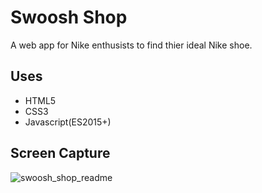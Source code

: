 # Swoosh Shop

A web app for Nike enthusists to find thier ideal Nike shoe.


## Uses
* HTML5
* CSS3
* Javascript(ES2015+)

## Screen Capture

![swoosh_shop_readme](https://user-images.githubusercontent.com/24850718/35833138-c4dd8500-0a84-11e8-993d-1b0910bb0630.gif)
